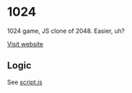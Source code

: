 # 1024

1024 game, JS clone of 2048. Easier, uh?

[Visit website](https://1024.glitch.me/)

## Logic

See [script.js](https://github.com/jarvis394/1024/blob/master/public/js/script.js)